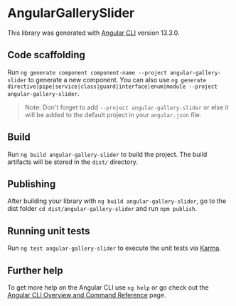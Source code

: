 # AngularGallerySlider

This library was generated with [Angular CLI](https://github.com/angular/angular-cli) version 13.3.0.

## Code scaffolding

Run `ng generate component component-name --project angular-gallery-slider` to generate a new component. You can also use `ng generate directive|pipe|service|class|guard|interface|enum|module --project angular-gallery-slider`.
> Note: Don't forget to add `--project angular-gallery-slider` or else it will be added to the default project in your `angular.json` file. 

## Build

Run `ng build angular-gallery-slider` to build the project. The build artifacts will be stored in the `dist/` directory.

## Publishing

After building your library with `ng build angular-gallery-slider`, go to the dist folder `cd dist/angular-gallery-slider` and run `npm publish`.

## Running unit tests

Run `ng test angular-gallery-slider` to execute the unit tests via [Karma](https://karma-runner.github.io).

## Further help

To get more help on the Angular CLI use `ng help` or go check out the [Angular CLI Overview and Command Reference](https://angular.io/cli) page.
